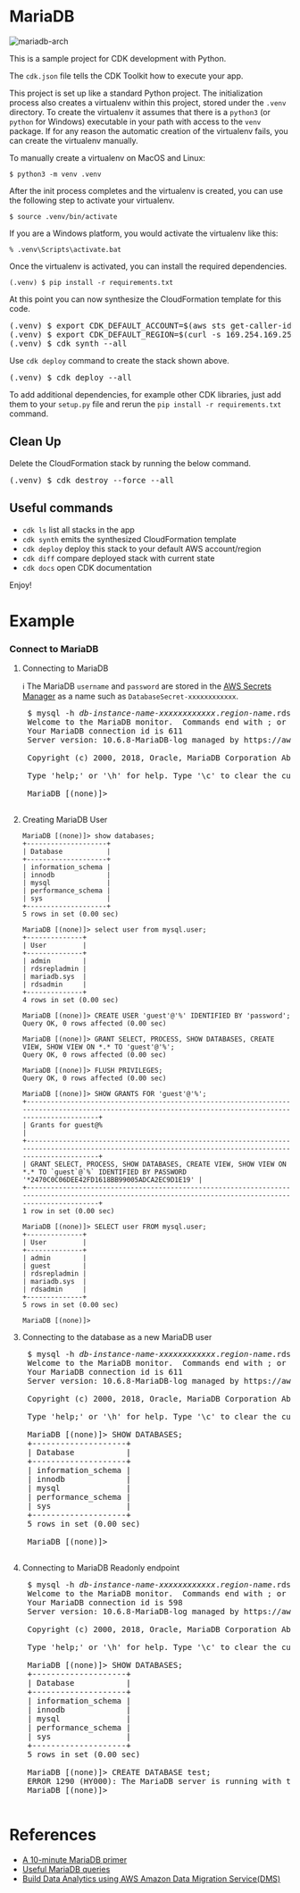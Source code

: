 
# MariaDB

![mariadb-arch](./mariadb-arch.svg)

This is a sample project for CDK development with Python.

The `cdk.json` file tells the CDK Toolkit how to execute your app.

This project is set up like a standard Python project.  The initialization
process also creates a virtualenv within this project, stored under the `.venv`
directory.  To create the virtualenv it assumes that there is a `python3`
(or `python` for Windows) executable in your path with access to the `venv`
package. If for any reason the automatic creation of the virtualenv fails,
you can create the virtualenv manually.

To manually create a virtualenv on MacOS and Linux:

```
$ python3 -m venv .venv
```

After the init process completes and the virtualenv is created, you can use the following
step to activate your virtualenv.

```
$ source .venv/bin/activate
```

If you are a Windows platform, you would activate the virtualenv like this:

```
% .venv\Scripts\activate.bat
```

Once the virtualenv is activated, you can install the required dependencies.

```
(.venv) $ pip install -r requirements.txt
```

At this point you can now synthesize the CloudFormation template for this code.

<pre>
(.venv) $ export CDK_DEFAULT_ACCOUNT=$(aws sts get-caller-identity --query Account --output text)
(.venv) $ export CDK_DEFAULT_REGION=$(curl -s 169.254.169.254/latest/dynamic/instance-identity/document | jq -r .region)
(.venv) $ cdk synth --all
</pre>

Use `cdk deploy` command to create the stack shown above.

<pre>
(.venv) $ cdk deploy --all
</pre>

To add additional dependencies, for example other CDK libraries, just add
them to your `setup.py` file and rerun the `pip install -r requirements.txt`
command.

## Clean Up

Delete the CloudFormation stack by running the below command.

<pre>
(.venv) $ cdk destroy --force --all
</pre>

## Useful commands

 * `cdk ls`          list all stacks in the app
 * `cdk synth`       emits the synthesized CloudFormation template
 * `cdk deploy`      deploy this stack to your default AWS account/region
 * `cdk diff`        compare deployed stack with current state
 * `cdk docs`        open CDK documentation

Enjoy!

# Example
### Connect to MariaDB
1. Connecting to MariaDB

    :information_source: The MariaDB `username` and `password` are stored in the [AWS Secrets Manager](https://console.aws.amazon.com/secretsmanager/listsecrets) as a name such as `DatabaseSecret-xxxxxxxxxxxx`.

    <pre>
    $ mysql -h <i>db-instance-name</i>-<i>xxxxxxxxxxxx</i>.<i>region-name</i>.rds.amazonaws.com -uadmin -p
    Welcome to the MariaDB monitor.  Commands end with ; or \g.
    Your MariaDB connection id is 611
    Server version: 10.6.8-MariaDB-log managed by https://aws.amazon.com/rds/

    Copyright (c) 2000, 2018, Oracle, MariaDB Corporation Ab and others.

    Type 'help;' or '\h' for help. Type '\c' to clear the current input statement.

    MariaDB [(none)]>
    </pre>

2. Creating MariaDB User

    ```
    MariaDB [(none)]> show databases;
    +--------------------+
    | Database           |
    +--------------------+
    | information_schema |
    | innodb             |
    | mysql              |
    | performance_schema |
    | sys                |
    +--------------------+
    5 rows in set (0.00 sec)

    MariaDB [(none)]> select user from mysql.user;
    +--------------+
    | User         |
    +--------------+
    | admin        |
    | rdsrepladmin |
    | mariadb.sys  |
    | rdsadmin     |
    +--------------+
    4 rows in set (0.00 sec)

    MariaDB [(none)]> CREATE USER 'guest'@'%' IDENTIFIED BY 'password';
    Query OK, 0 rows affected (0.00 sec)

    MariaDB [(none)]> GRANT SELECT, PROCESS, SHOW DATABASES, CREATE VIEW, SHOW VIEW ON *.* TO 'guest'@'%';
    Query OK, 0 rows affected (0.00 sec)

    MariaDB [(none)]> FLUSH PRIVILEGES;
    Query OK, 0 rows affected (0.00 sec)

    MariaDB [(none)]> SHOW GRANTS FOR 'guest'@'%';
    +--------------------------------------------------------------------------------------------------------------------------------------------------------+
    | Grants for guest@%                                                                                                                                     |
    +--------------------------------------------------------------------------------------------------------------------------------------------------------+
    | GRANT SELECT, PROCESS, SHOW DATABASES, CREATE VIEW, SHOW VIEW ON *.* TO `guest`@`%` IDENTIFIED BY PASSWORD '*2470C0C06DEE42FD1618BB99005ADCA2EC9D1E19' |
    +--------------------------------------------------------------------------------------------------------------------------------------------------------+
    1 row in set (0.00 sec)

    MariaDB [(none)]> SELECT user FROM mysql.user;
    +--------------+
    | User         |
    +--------------+
    | admin        |
    | guest        |
    | rdsrepladmin |
    | mariadb.sys  |
    | rdsadmin     |
    +--------------+
    5 rows in set (0.00 sec)

    MariaDB [(none)]>
    ```

3. Connecting to the database as a new MariaDB user

    <pre>
    $ mysql -h <i>db-instance-name</i>-<i>xxxxxxxxxxxx</i>.<i>region-name</i>.rds.amazonaws.com -uguest -p
    Welcome to the MariaDB monitor.  Commands end with ; or \g.
    Your MariaDB connection id is 611
    Server version: 10.6.8-MariaDB-log managed by https://aws.amazon.com/rds/

    Copyright (c) 2000, 2018, Oracle, MariaDB Corporation Ab and others.

    Type 'help;' or '\h' for help. Type '\c' to clear the current input statement.

    MariaDB [(none)]> SHOW DATABASES;
    +--------------------+
    | Database           |
    +--------------------+
    | information_schema |
    | innodb             |
    | mysql              |
    | performance_schema |
    | sys                |
    +--------------------+
    5 rows in set (0.00 sec)

    MariaDB [(none)]>
    </pre>

4. Connecting to MariaDB Readonly endpoint

    <pre>
    $ mysql -h <i>db-instance-name</i>-<i>xxxxxxxxxxxx</i>.<i>region-name</i>.rds.amazonaws.com -uadmin -p
    Welcome to the MariaDB monitor.  Commands end with ; or \g.
    Your MariaDB connection id is 598
    Server version: 10.6.8-MariaDB-log managed by https://aws.amazon.com/rds/

    Copyright (c) 2000, 2018, Oracle, MariaDB Corporation Ab and others.

    Type 'help;' or '\h' for help. Type '\c' to clear the current input statement.

    MariaDB [(none)]> SHOW DATABASES;
    +--------------------+
    | Database           |
    +--------------------+
    | information_schema |
    | innodb             |
    | mysql              |
    | performance_schema |
    | sys                |
    +--------------------+
    5 rows in set (0.00 sec)

    MariaDB [(none)]> CREATE DATABASE test;
    ERROR 1290 (HY000): The MariaDB server is running with the --read-only option so it cannot execute this statement
    MariaDB [(none)]>
    </pre>

# References

 * [A 10-minute MariaDB primer](https://mariadb.com/kb/en/a-mariadb-primer/)
 * [Useful MariaDB queries](https://mariadb.com/kb/en/useful-mariadb-queries/)
 * [Build Data Analytics using AWS Amazon Data Migration Service(DMS)](https://github.com/aws-samples/aws-dms-cdc-data-pipeline)
